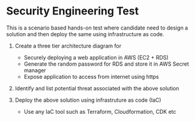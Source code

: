 # Security Engineering Test

This is a scenario based hands-on test where candidate need to design a solution and then deploy the same using infrastructure as code.

1. Create a three tier architecture diagram for  
    * Securely deploying a web application in AWS (EC2 + RDS)
    * Generate the random password for RDS and store it in AWS Secret manager
    * Expose application to access from internet using https

2. Identify and list potential threat associated with the above solution

3. Deploy the above solution using infrastruture as code (IaC)
    * Use any IaC tool such as Terraform, Cloudformation, CDK etc
